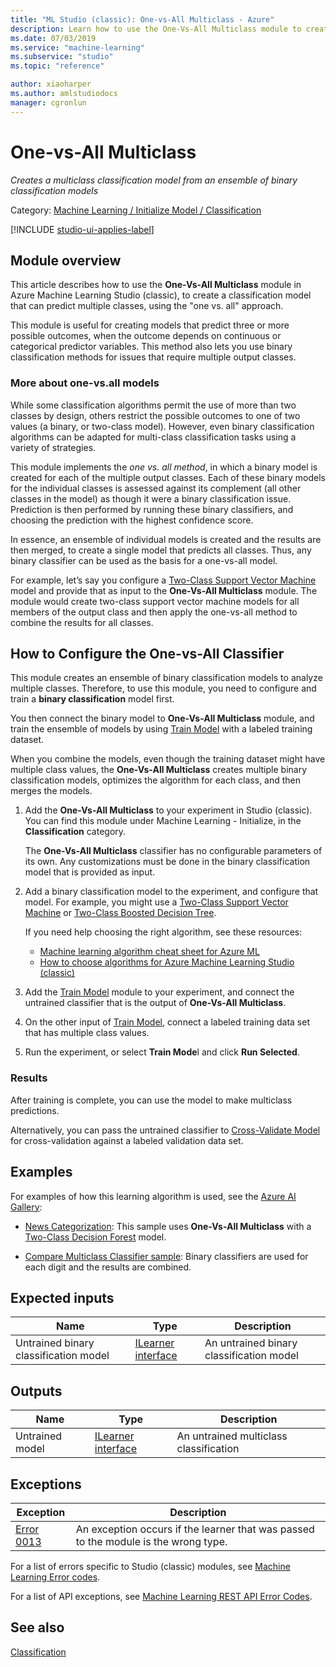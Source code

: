 ```yaml
---
title: "ML Studio (classic): One-vs-All Multiclass - Azure"
description: Learn how to use the One-Vs-All Multiclass module to create a classification model that can predict multiple classes, using the "one vs. all" approach.
ms.date: 07/03/2019
ms.service: "machine-learning"
ms.subservice: "studio"
ms.topic: "reference"

author: xiaoharper
ms.author: amlstudiodocs
manager: cgronlun
---
```

# One-vs-All Multiclass

*Creates a multiclass classification model from an ensemble of binary classification models*

Category: [Machine Learning / Initialize Model / Classification](machine-learning-initialize-model-classification.md)

[!INCLUDE [studio-ui-applies-label](../includes/studio-ui-applies-label.md)]

## Module overview

This article describes how to use the **One-Vs-All Multiclass** module in Azure Machine Learning Studio (classic), to create a classification model that can predict multiple classes, using the "one vs. all" approach.

This module is useful for creating models that predict three or more possible outcomes, when the outcome depends on continuous or categorical predictor variables. This method also lets you use binary classification methods for issues that require multiple output classes.

### More about one-vs.all models

While some classification algorithms permit the use of more than two classes by design, others restrict the possible outcomes to one of two values (a binary, or two-class model). However, even binary classification algorithms can be adapted for multi-class classification tasks using a variety of strategies. 

This module implements the *one vs. all method*, in which a binary model is created for each of the multiple output classes. Each of these binary models for the individual classes is assessed against its complement (all other classes in the model) as though it were a binary classification issue. Prediction is then performed by running these binary classifiers, and choosing the prediction with the highest confidence score.  
  
In essence, an ensemble of individual models is created and the results are then merged, to create a single model that predicts all classes. Thus, any binary classifier can be used as the basis for a one-vs-all model.  
  
 For example, let’s say you configure a [Two-Class Support Vector Machine](two-class-support-vector-machine.md) model and provide that as input to the **One-Vs-All Multiclass** module. The module would create two-class support vector machine models for all members of the output class and then apply the one-vs-all method to combine the results for all classes.  
  
## How to Configure the One-vs-All Classifier  

This module creates an ensemble of binary classification models to analyze multiple classes. Therefore, to use this module, you need to configure and train a **binary classification** model first. 

You then connect the binary model to **One-Vs-All Multiclass** module, and train the ensemble of models by using [Train Model](train-model.md) with a labeled training dataset.

When you combine the models, even though the training dataset might have multiple class values, the **One-Vs-All Multiclass** creates multiple binary classification models, optimizes the algorithm for each class, and then merges the models.

1. Add the **One-Vs-All Multiclass** to your experiment in Studio (classic). You can find this module under Machine Learning - Initialize, in the **Classification** category.

    The **One-Vs-All Multiclass** classifier has no configurable parameters of its own. Any customizations must be done in the binary classification model that is provided as input.

2. Add a binary classification model to the experiment, and configure that model. For example, you might use a [Two-Class Support Vector Machine](two-class-support-vector-machine.md) or [Two-Class Boosted Decision Tree](two-class-boosted-decision-tree.md).

    If you need help choosing the right algorithm, see these resources:
    
    - [Machine learning algorithm cheat sheet for Azure ML](https://docs.microsoft.com/azure/machine-learning/studio/algorithm-cheat-sheet)  
    - [How to choose algorithms for Azure Machine Learning Studio (classic)](/azure/machine-learning/studio/algorithm-choice)

3. Add the [Train Model](train-model.md) module to your experiment, and connect the untrained classifier that is the output of **One-Vs-All Multiclass**.

4. On the other input of [Train Model](train-model.md), connect a labeled training data set that has multiple class values.

5. Run the experiment, or select **Train Mode**l and click **Run Selected**.

### Results

After training is complete, you can use the model to make multiclass predictions.

Alternatively, you can pass the untrained classifier to [Cross-Validate Model](cross-validate-model.md) for cross-validation against a labeled validation data set.

## Examples

For examples of how this learning algorithm is used, see the [Azure AI Gallery](https://gallery.azure.ai/):

- [News Categorization](https://go.microsoft.com/fwlink/?LinkId=525167): This sample uses **One-Vs-All Multiclass** with a [Two-Class Decision Forest](two-class-decision-forest.md) model.

- [Compare Multiclass Classifier sample](https://go.microsoft.com/fwlink/?LinkId=525730): Binary classifiers are used for each digit and the results are combined.

## Expected inputs

|Name|Type|Description|  
|----------|----------|-----------------|  
|Untrained binary classification model|[ILearner interface](ilearner-interface.md)|An untrained binary classification model|  

## Outputs

|Name|Type|Description|  
|----------|----------|-----------------|  
|Untrained model|[ILearner interface](ilearner-interface.md)|An untrained multiclass classification|  

## Exceptions

|Exception|Description|  
|---------------|-----------------|  
|[Error 0013](errors/error-0013.md)|An exception occurs if the learner that was passed to the module is the wrong type.|  

For a list of errors specific to Studio (classic) modules, see [Machine Learning Error codes](errors/machine-learning-module-error-codes.md).

For a list of API exceptions, see [Machine Learning REST API Error Codes](https://docs.microsoft.com/azure/machine-learning/studio/web-service-error-codes). 

## See also

 [Classification](machine-learning-initialize-model-classification.md)   

